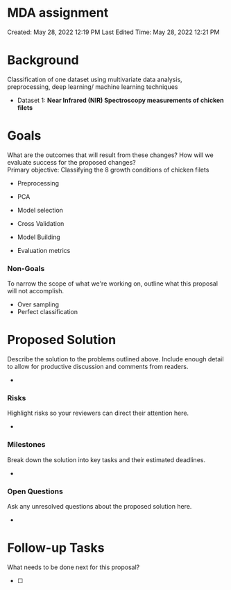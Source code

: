# MDA assignment

Created: May 28, 2022 12:19 PM
Last Edited Time: May 28, 2022 12:21 PM

# Background

Classification of one dataset using multivariate data analysis, preprocessing, deep learning/ machine learning techniques

- Dataset 1: **Near Infrared (NIR) Spectroscopy measurements of chicken filets**

# Goals

What are the outcomes that will result from these changes? How will we evaluate success for the proposed changes? \
Primary objective: Classifying the 8 growth conditions of chicken filets
- Preprocessing
- PCA
- Model selection
- Cross Validation
- Model Building

- Evaluation metrics

### Non-Goals

To narrow the scope of what we're working on, outline what this proposal will not accomplish.

- Over sampling
- Perfect classification

# Proposed Solution

Describe the solution to the problems outlined above. Include enough detail to allow for productive discussion and comments from readers.

- 

### Risks

Highlight risks so your reviewers can direct their attention here. 

- 

### Milestones

Break down the solution into key tasks and their estimated deadlines. 

- 

### Open Questions

Ask any unresolved questions about the proposed solution here.

- 

# Follow-up Tasks

What needs to be done next for this proposal? 

- [ ]
